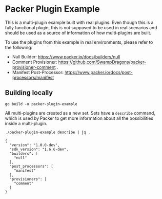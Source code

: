 # Packer Plugin Example

This is a multi-plugin example built with real plugins. Even though this is a fully functional plugin,
this is not supposed to be used in real scenarios and should be used as a source of information of how 
multi-plugins are built.

To use the plugins from this example in real environments, please refer to the following: 
- Null Builder: https://www.packer.io/docs/builders/null
- Comment Provisioner: https://github.com/SwampDragons/packer-provisioner-comment .  
- Manifest Post-Processor: https://www.packer.io/docs/post-processors/manifest

## Building locally 

```
go build -o packer-plugin-example 
```

All multi-plugins are created as a new set. Sets have a `describe` command, which is used by 
Packer to get more information about all the possibilities inside a multi-plugin. 

```
./packer-plugin-example describe | jq .

{
  "version": "1.0.0-dev",
  "sdk_version": "1.6.6-dev",
  "builders": [
    "null"
  ],
  "post_processors": [
    "manifest"
  ],
  "provisioners": [
    "comment"
  ]
}

```